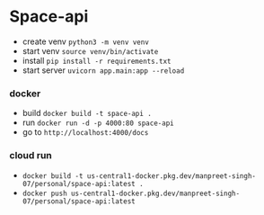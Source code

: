 # Space-api

- create venv `python3 -m venv venv`
- start venv `source venv/bin/activate`
- install `pip install -r requirements.txt`
- start server `uvicorn app.main:app --reload`

### docker

- build `docker build -t space-api . `
- run `docker run -d -p 4000:80 space-api`
- go to `http://localhost:4000/docs`

### cloud run

- `docker build -t us-central1-docker.pkg.dev/manpreet-singh-07/personal/space-api:latest .`
- `docker push us-central1-docker.pkg.dev/manpreet-singh-07/personal/space-api:latest`
